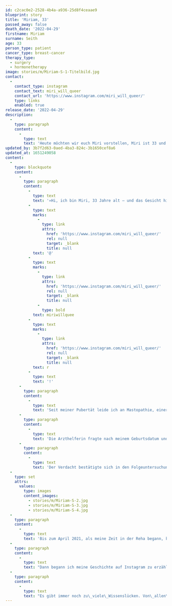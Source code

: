 ```yaml
---
id: c2cac0e2-2528-4b4a-a936-25d8f4ceaae9
blueprint: story
title: 'Miriam, 33'
passed_away: false
death_date: '2022-04-29'
firstname: Miriam
surname: Seith
age: 33
person_type: patient
cancer_type: breast-cancer
therapy_type:
  - surgery
  - hormonetherapy
image: stories/m/Miriam-S-1-Titelbild.jpg
contact:
  -
    contact_type: instagram
    contact_text: miri_will_queer
    contact_url: 'https://www.instagram.com/miri_will_queer/'
    type: links
    enabled: true
release_date: '2022-04-29'
description:
  -
    type: paragraph
    content:
      -
        type: text
        text: 'Heute möchten wir euch Miri vorstellen, Miri ist 33 und möchte mit ihrer Geschichte darauf aufmerksam machen wie wichtig die Krebs-Vorsorge ist – selbst wenn man noch jung ist.'
updated_by: 3b7f2d63-0aed-4ba3-824c-3b1650cef8a6
updated_at: 1651249058
content:
  -
    type: blockquote
    content:
      -
        type: paragraph
        content:
          -
            type: text
            text: '»Hi, ich bin Miri, 33 Jahre alt – und das Gesicht hinter dem Profil '
          -
            type: text
            marks:
              -
                type: link
                attrs:
                  href: 'https://www.instagram.com/miri_will_queer/'
                  rel: null
                  target: _blank
                  title: null
            text: '@'
          -
            type: text
            marks:
              -
                type: link
                attrs:
                  href: 'https://www.instagram.com/miri_will_queer/'
                  rel: null
                  target: _blank
                  title: null
              -
                type: bold
            text: miriwillquee
          -
            type: text
            marks:
              -
                type: link
                attrs:
                  href: 'https://www.instagram.com/miri_will_queer/'
                  rel: null
                  target: _blank
                  title: null
            text: r
          -
            type: text
            text: '!'
      -
        type: paragraph
        content:
          -
            type: text
            text: 'Seit meiner Pubertät leide ich an Mastopathie, einer gutartigen Brusterkrankung, bei der es zu Knoten und Zysten in der Brust kommen kann. Im August 2020 stellte meine damalige Freundin einen Knoten in meiner linken Brust fest, der sich anders anfühlte als die Knoten zuvor. Am selben Tag rief ich bei meiner Gynäkologin an.'
      -
        type: paragraph
        content:
          -
            type: text
            text: 'Die Arzthelferin fragte nach meinem Geburtsdatum und gab mir einen Termin für November, ganze 3 Monate später. Allen Beteiligten, inklusive mir – ich bin Krankenschwester – war während der Sonografie schnell klar: Es kann nur Krebs sein.'
      -
        type: paragraph
        content:
          -
            type: text
            text: 'Der Verdacht bestätigte sich in den Folgeuntersuchungen. Wie weit der Krebs allerdings bereits fortgeschritten war, zeigte sich erst nach der ersten OP. Acht von 13 entnommenen Lymphknoten waren befallen, es handelte sich also um lokal metastasierenden Brustkrebs. Es folgte eine zweite OP, sowie 28 Bestrahlungen. Danach begann die Antihormontherapie – auf Lebensdauer.'
  -
    type: set
    attrs:
      values:
        type: images
        content_images:
          - stories/m/Miriam-S-2.jpg
          - stories/m/Miriam-S-3.jpg
          - stories/m/Miriam-S-4.jpg
  -
    type: paragraph
    content:
      -
        type: text
        text: 'Bis zum April 2021, als meine Zeit in der Reha begann, konnte ich kaum Worte finden. Außerdem benötigte ich all meine Kraft, um mein Leben zu kämpfen. Nebenher hielten wir den Prozess auf Fotos fest. Das war wichtig, denn ich wusste: Irgendwann würde der Zeitpunkt kommen, an dem ich die Erkrankung verarbeiten muss. Ich brauchte die Fotos, um mich besser an meine Gefühle in den jeweiligen Abschnitten erinnern zu können.'
  -
    type: paragraph
    content:
      -
        type: text
        text: "Dann begann ich meine Geschichte auf Instagram zu erzählen. Es reichte nicht mehr, alles nur für mich selbst aufzuschreiben. Ich wollte meine Geschichte in die Welt hinaus schrei(b)en. Einmal für mich selbst, aber vor allem wollte ich andere mitreißen. Besonders für Frauen unter 35 wollte ich Aufklärung schaffen. Mir war klar: Mir\_selbst\_kann\_ich\_damit nicht\_mehr\_helfen, vielleicht\_aber\_anderen. Am liebsten so vielen wie möglich! Mit meiner Geschichte wollte ich ein Bewusstsein\_für die Erkrankung in\_den\_›jungen\_Köpfen‹ entwickeln. Es hätte keinesfalls so kommen müssen – wie es bei mir gelaufen ist!"
  -
    type: paragraph
    content:
      -
        type: text
        text: "Es gibt immer noch zu\_viele\_Wissenslücken. Von\_allen\_Seiten. Bei den\_Betroffenen\_und bei den\_Behandelnden.«"
---
```

